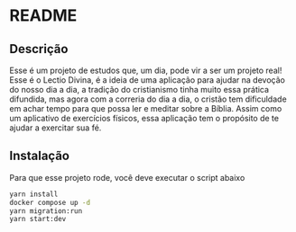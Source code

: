 # README

## Descrição

Esse é um projeto de estudos que, um dia, pode vir a ser um projeto real!
Esse é o Lectio Divina, é a ideia de uma aplicação para ajudar na devoção do nosso dia a dia, a tradição do cristianismo tinha muito essa prática difundida, mas agora com a correria do dia a dia, o cristão tem dificuldade em achar tempo para que possa ler e meditar sobre a Bíblia. Assim como um aplicativo de exercícios físicos, essa aplicação tem o propósito de te ajudar a exercitar sua fé.

## Instalação

Para que esse projeto rode, você deve executar o script abaixo

```bash
yarn install
docker compose up -d
yarn migration:run
yarn start:dev

```
